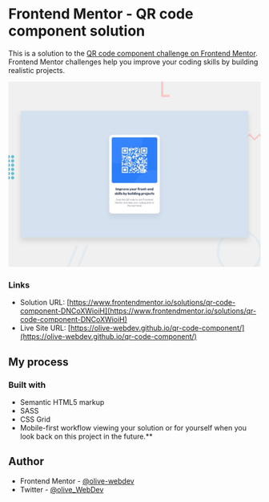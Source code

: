# Frontend Mentor - QR code component solution

This is a solution to the [QR code component challenge on Frontend Mentor](https://www.frontendmentor.io/challenges/qr-code-component-iux_sIO_H). Frontend Mentor challenges help you improve your coding skills by building realistic projects. 

![Design preview for the QR code component coding challenge](./design/desktop-preview.jpg)

### Links

- Solution URL: [https://www.frontendmentor.io/solutions/qr-code-component-DNCoXWioiH](https://www.frontendmentor.io/solutions/qr-code-component-DNCoXWioiH)
- Live Site URL: [https://olive-webdev.github.io/qr-code-component/](https://olive-webdev.github.io/qr-code-component/)

## My process

### Built with

- Semantic HTML5 markup
- SASS
- CSS Grid
- Mobile-first workflow
 viewing your solution or for yourself when you look back on this project in the future.**

## Author

- Frontend Mentor - [@olive-webdev](https://www.frontendmentor.io/profile/olive-webdev)
- Twitter - [@olive_WebDev](https://www.twitter.com/olive_WebDev)
